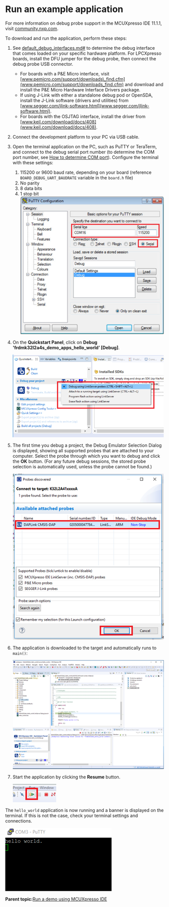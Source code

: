 # Run an example application

For more information on debug probe support in the MCUXpresso IDE 11.1.1, visit [community.nxp.com](https://community.nxp.com/message/630901).

To download and run the application, perform these steps:

1.  See [default\_debug\_interfaces.md\#](default_debug_interfaces.md#) to determine the debug interface that comes loaded on your specific hardware platform. For LPCXpresso boards, install the DFU jumper for the debug probe, then connect the debug probe USB connector.
    -   For boards with a P&E Micro interface, visit [www.pemicro.com/support/downloads\_find.cfm](www.pemicro.com/support/downloads_find.cfm) and download and install the P&E Micro Hardware Interface Drivers package.
    -   If using J-Link with either a standalone debug pod or OpenSDA, install the J-Link software \(drivers and utilities\) from [www.segger.com/jlink-software.html](www.segger.com/jlink-software.html).
    -   For boards with the OSJTAG interface, install the driver from [www.keil.com/download/docs/408](www.keil.com/download/docs/408).
2.  Connect the development platform to your PC via USB cable.
3.  Open the terminal application on the PC, such as PuTTY or TeraTerm, and connect to the debug serial port number \(to determine the COM port number, see [How to determine COM port](how_to_determine_com_port.md#)\). Configure the terminal with these settings:

    1.  115200 or 9600 baud rate, depending on your board \(reference `BOARD_DEBUG_UART_BAUDRATE` variable in the `board.h` file\)
    2.  No parity
    3.  8 data bits
    4.  1 stop bit
    ![](../images/terminal_putty_configurations.png "Terminal (PuTTY) configurations")

4.  On the **Quickstart Panel**, click on **Debug 'frdmk32l2a4s\_demo\_apps\_hello\_world’ \[Debug\]**.

    ![](../images/debug_hello_world_case_k32l2a4s.png "Debugging hello_world case")

5.  The first time you debug a project, the Debug Emulator Selection Dialog is displayed, showing all supported probes that are attached to your computer. Select the probe through which you want to debug and click the **OK** button. \(For any future debug sessions, the stored probe selection is automatically used, unless the probe cannot be found.\)

    ![](../images/attached_probes_debug_emulator_selection_k32l2a4s.png "Attached Probes: debug emulator selection")

6.  The application is downloaded to the target and automatically runs to `main()`:

    ![](../images/stop_at_main_when_running_debugging_mcuxpresso_ide.png "Stop at main() when running debugging")

7.  Start the application by clicking the **Resume** button.

    ![](../images/resume_button.png "Resume button")


The `hello_world` application is now running and a banner is displayed on the terminal. If this is not the case, check your terminal settings and connections.

![](../images/hello_world_demo.png "Text display of the hello_world demo")

**Parent topic:**[Run a demo using MCUXpresso IDE](../topics/run_a_demo_using_mcuxpresso_ide.md)

